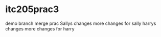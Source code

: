 # itc205prac3

demo branch merge prac
Sallys changes
more changes for sally
harrys changes
more changes for harry
